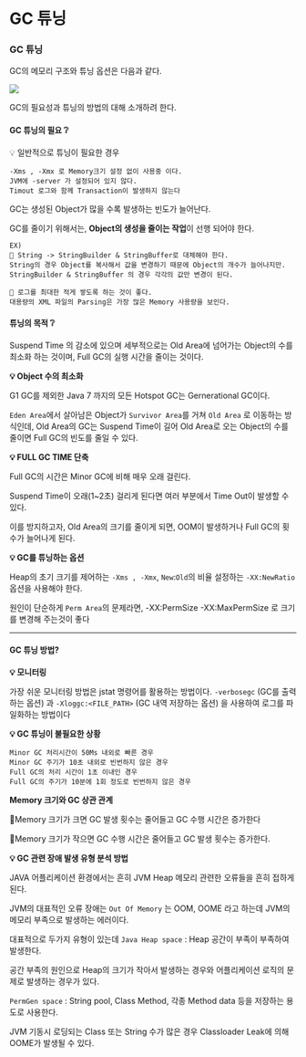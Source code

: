 # GC 튜닝

### GC 튜닝

GC의 메모리 구조와 튜닝 옵션은 다음과 같다.

![](https://velog.velcdn.com/images/junny8643/post/8c51070d-8f54-4c1f-860c-1e46e9e11fd7/image.png)

GC의 필요성과 튜닝의 방법의 대해 소개하려 한다.

#### GC 튜닝의 필요 ❔

💡 일반적으로 튜닝이 필요한 경우

```
-Xms , -Xmx 로 Memory크기 설정 없이 사용중 이다.
JVM에 -server 가 설정되어 있지 않다.
Timout 로그와 함께 Transaction이 발생하지 않는다
```

GC는 생성된 Object가 많을 수록 발생하는 빈도가 늘어난다.&#x20;

GC를 줄이기 위해서는, **Object의 생성을 줄이는 작업**이 선행 되어야 한다.

```
EX) 
🔹 String -> StringBuilder & StringBuffer로 대체해야 한다.
String의 경우 Object를 복사해서 값을 변경하기 때문에 Object의 개수가 늘어나지만.
StringBuilder & StringBuffer 의 경우 각각의 값만 변경이 된다.

🔸 로그를 최대한 적게 쌓도록 하는 것이 좋다. 
대용량의 XML 파일의 Parsing은 가장 많은 Memory 사용량을 보인다.
```

#### 튜닝의 목적 ❔

Suspend Time 의 감소에 있으며 세부적으로는 Old Area에 넘어가는 Object의 수를 최소화 하는 것이며, Full GC의 실행 시간을 줄이는 것이다.

**💡 Object 수의 최소화**

G1 GC를 제외한 Java 7 까지의 모든 Hotspot GC는 Gernerational GC이다.&#x20;

`Eden Area`에서 살아남은 Object가 `Survivor Area`를 거쳐 `Old Area` 로 이동하는 방식인데, Old Area의 GC는 Suspend Time이 길어 Old Area로 오는 Object의 수를 줄이면 Full GC의 빈도를 줄일 수 있다.

**💡 FULL GC TIME 단축**

Full GC의 시간은 Minor GC에 비해 매우 오래 걸린다.&#x20;

Suspend Time이 오래(1\~2초) 걸리게 된다면 여러 부분에서 Time Out이 발생할 수 있다.

&#x20;이를 방지하고자, Old Area의 크기를 줄이게 되면, OOM이 발생하거나 Full GC의 횟수가 늘어나게 된다.

**💡 GC를 튜닝하는 옵션**

Heap의 초기 크기를 제어하는 `-Xms , -Xmx`, `New`:`Old`의 비율 설정하는 `-XX:NewRatio` 옵션을 사용해야 한다.

원인이 단순하게 `Perm Area`의 문제라면, -XX:PermSize -XX:MaxPermSize 로 크기를 변경해 주는것이 좋다

***

#### GC 튜닝 방법?

**💡 모니터링**

가장 쉬운 모니터링 방법은 jstat 명령어를 활용하는 방법이다. `-verbosegc` (GC를 출력하는 옵션) 과 `-Xloggc:<FILE_PATH>` (GC 내역 저장하는 옵션) 을 사용하여 로그를 파일화하는 방법이다

**💡 GC 튜닝이 불필요한 상황**

```
Minor GC 처리시간이 50Ms 내외로 빠른 경우
Minor GC 주기가 10초 내외로 빈번하지 않은 경우
Full GC의 처리 시간이 1초 이내인 경우
Full GC의 주기가 10분에 1회 정도로 빈번하지 않은 경우
```

**Memory 크기와 GC 상관 관계**&#x20;

🔸Memory 크기가 크면 GC 발생 횟수는 줄어들고 GC 수행 시간은 증가한다&#x20;

🔹Memory 크기가 작으면 GC 수행 시간은 줄어들고 GC 발생 횟수는 증가한다.



**💡 GC 관련 장애 발생 유형 분석 방법**

JAVA 어플리케이션 환경에서는 흔히 JVM Heap 메모리 관련한 오류들을 흔히 접하게 된다.&#x20;

JVM의 대표적인 오류 장애는 `Out Of Memory` 는 OOM, OOME 라고 하는데 JVM의 메모리 부족으로 발생하는 에러이다.

대표적으로 두가지 유형이 있는데 `Java Heap space` : Heap 공간이 부족이 부족하여 발생한다.&#x20;

공간 부족의 원인으로 Heap의 크기가 작아서 발생하는 경우와 어플리케이션 로직의 문제로 발생하는 경우가 있다.

`PermGen space` : String pool, Class Method, 각종 Method data 등을 저장하는 용도로 사용한다.&#x20;

JVM 기동시 로딩되는 Class 또는 String 수가 많은 경우 Classloader Leak에 의해 OOME가 발생될 수 있다.
